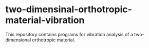 # two-dimensinal-orthotropic-material-vibration
This repository contains programs for vibration analysis of a two-dimensional orthotropic material.
